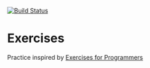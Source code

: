 [![Build Status](https://travis-ci.org/lochnesh/exercises.svg?branch=master)](https://travis-ci.org/lochnesh/exercises)

# Exercises

Practice inspired by [Exercises for Programmers](https://pragprog.com/book/bhwb/exercises-for-programmers)
